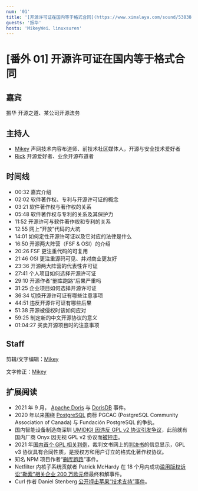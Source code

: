 ```yaml
---
num: '01'
title: '[开源许可证在国内等于格式合同](https://www.ximalaya.com/sound/538384632)'
guests: '振华'
hosts: 'MikeyWei、linuxsuren'
---
```


# [番外 01] 开源许可证在国内等于格式合同

## 嘉宾

振华 开源之道、某公司开源法务

## 主持人

- [Mikey](https://github.com/MikeyWei) 声网技术内容布道师、前技术社区媒体人，开源与安全技术爱好者
- [Rick](https://github.com/linuxsuren) 开源爱好者、业余开源布道者

## 时间线
- 00:32 嘉宾介绍
- 02:02 软件著作权、专利与开源许可证的概念
- 03:21 软件著作权与著作权的关系
- 05:48 软件著作权与专利的关系及其保护力
- 11:52 开源许可与软件著作权和专利的关系
- 12:55 网上“开放”代码的大坑
- 14:01 如何定性开源许可证以及它对应的法律是什么
- 16:50 开源两大阵营（FSF & OSI）的介绍
- 20:26 FSF 更注重代码的可复用
- 21:46 OSI 更注重源码可见、并对商业更友好
- 23:36 开源两大阵营的代表性许可证
- 27:41 个人项目如何选择开源许可证
- 29:10 开源作者“删库跑路”后果严重吗
- 31:25 企业项目如何选择开源许可证
- 36:34 切换开源许可证有哪些注意事项
- 44:51 违反开源许可证有哪些后果
- 51:38 开源被侵权时该如何应对
- 59:25 制定新的中文开源协议的意义
- 01:04:27 买卖开源项目时的注意事项

## Staff

剪辑/文字编辑：[Mikey](https://github.com/MikeyWei)

文字修正：[Mikey](https://github.com/MikeyWei)

## 扩展阅读

- 2021 年 9 月， [Apache Doris](https://mp.weixin.qq.com/s/QnJ6LFaMOpLasdRpFzGFJA) 与 [DorisDB](https://mp.weixin.qq.com/s/3zHPnPbowIj_OpMIHAobGA) 事件。
- 2020 年以来围绕 [PostgreSQL](https://www.postgresql.org/) 商标 PGCAC (PostgreSQL Community Association of Canada) 与 Fundación PostgreSQL 的争执。
- 国内智能设备制造商深圳 [UMIDIGI 因违反 GPL v2 协议引发争议](https://www.oschina.net/news/156938/umidigi-violate-the-gplv2-license)，此前就有国内厂商 Onyx 因无视 GPL v2 协议而[被抨击](https://mp.weixin.qq.com/s/QgCWbNjc9wnEhRcfXkkSKg)。
- 2021 年[国内首个 GPL 相关判例](https://www.oschina.net/news/159435)，裁判文书网上的[判决书](https://ipc.court.gov.cn/zh-cn/news/view-1823.html)的信息显示，GPL  v3 协议具有合同性质，是授权方和用户订立的格式化著作权协议。
- 知名 NPM 项目作者“[删库跑路](https://www.reddit.com/r/programming/comments/rz5rul/marak_creator_of_fakerjs_who_recently_deleted_the/)”事件。
- Netfilter 内核子系统贡献者 Patrick McHardy 在 18 个月内成功[滥用版权诉讼“勒索”相关企业 200 万欧元](https://lore.kernel.org/netdev/Ye6jCQm7z0Yr3bqA@salvia/T/?s=03)但最终和解事件。
- Curl 作者 Daniel Stenberg [公开抨击苹果“技术支持”事件](https://daniel.haxx.se/blog/2021/11/18/free-apple-support/)。
